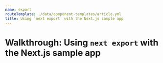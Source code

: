 ```yaml
---
name: export
routeTemplate: ./data/component-templates/article.yml
title: Using `next export` with the Next.js sample app
---
```

# Walkthrough: Using `next export` with the Next.js sample app